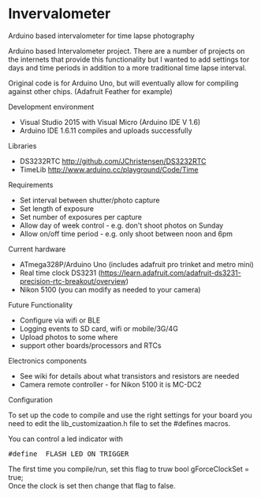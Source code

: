 # Invervalometer
Arduino based intervalometer for time lapse photography

Arduino based Intervalometer project.  There are a number of projects on the internets that provide this functionality but I wanted to add settings tor days and time periods in addition to a more traditional time lapse interval.

Original code is for Arduino Uno, but will eventually allow for compiling against other chips.  (Adafruit Feather for example)  

Development environment

- Visual Studio 2015 with Visual Micro (Arduino IDE V 1.6)
- Arduino IDE 1.6.11 compiles and uploads successfully

Libraries

- DS3232RTC       http://github.com/JChristensen/DS3232RTC
- TimeLib         http://www.arduino.cc/playground/Code/Time

Requirements

- Set interval between shutter/photo capture
- Set length of exposure
- Set number of exposures per capture 
- Allow day of week control - e.g. don't shoot photos on Sunday
- Allow on/off time period - e.g. only shoot between noon and 6pm

Current hardware

- ATmega328P/Arduino Uno (includes adafruit pro trinket and metro mini)  
- Real time clock DS3231  (https://learn.adafruit.com/adafruit-ds3231-precision-rtc-breakout/overview)
- Nikon 5100 (you can modify as needed to your camera)

Future Functionality

- Configure via wifi or BLE
- Logging events to SD card, wifi or mobile/3G/4G
- Upload photos to some where
- support other boards/processors and RTCs

Electronics components

- See wiki for details about what transistors and resistors are needed
- Camera remote controller - for Nikon 5100 it is MC-DC2 

Configuration

To set up the code to compile and use the right settings for your board you need to edit the lib_customizaation.h file to set the #defines macros.

You can control a led indicator with 
<pre>#define _FLASH_LED_ON_TRIGGER</pre>


The first time you compile/run, set this flag to truw
  bool gForceClockSet = true;  
 Once the clock is set then change that flag to false.  


